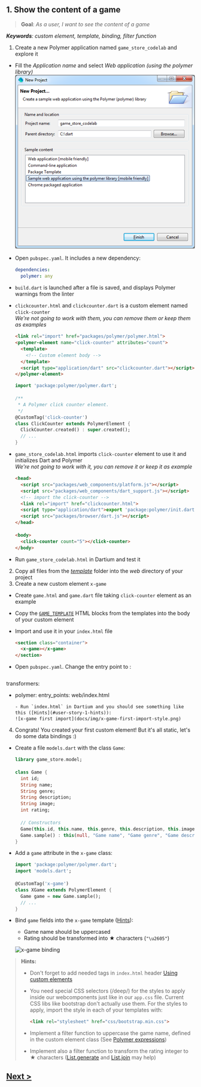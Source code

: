 ## 1. Show the content of a game
> **Goal**: _As a user, I want to see the content of a game_

_**Keywords**: custom element, template, binding, filter function_

1. Create a new Polymer application named `game_store_codelab` and explore it
  - Fill the _Application name_ and select _Web application (using the polymer library)_  
    ![Project creation](/docs/img/project-creation.png)
  - Open `pubspec.yaml`. It includes a new dependency:
  
    ```YAML
    dependencies:
      polymer: any
    ```
  - `build.dart` is launched after a file is saved, and displays Polymer warnings from the linter
  - `clickcounter.html` and `clickcounter.dart` is a custom element named `click-counter`  
    _We're not going to work with them, you can remove them or keep them as examples_
  
    ```HTML
    <link rel="import" href="packages/polymer/polymer.html">
    <polymer-element name="click-counter" attributes="count">
      <template>
        <!-- Custom element body -->
      </template>
      <script type="application/dart" src="clickcounter.dart"></script>
    </polymer-element>
    ```
    
    ```Dart
    import 'package:polymer/polymer.dart';

    /**
     * A Polymer click counter element.
     */
    @CustomTag('click-counter')
    class ClickCounter extends PolymerElement {
      ClickCounter.created() : super.created();
      // ...
    }
    ```
  - `game_store_codelab.html` imports `click-counter` element to use it and initializes Dart and Polymer  
    _We're not going to work with it, you can remove it or keep it as example_
  
    ```HTML
    <head>
      <script src="packages/web_components/platform.js"></script>
      <script src="packages/web_components/dart_support.js"></script>
      <!-- import the click-counter -->
      <link rel="import" href="clickcounter.html">
      <script type="application/dart">export 'package:polymer/init.dart';</script>
      <script src="packages/browser/dart.js"></script>
    </head>
    
    <body>   
      <click-counter count="5"></click-counter>
    </body>
    ```
  - Run `game_store_codelab.html` in Dartium and test it
2. Copy all files from the _[template](./template)_ folder into the _web_ directory of your project
3. Create a new custom element `x-game`
  - Create `game.html` and `game.dart` file taking `click-counter` element as an example
  - Copy the [`GAME_TEMPLATE`][GAME_TEMPLATE] HTML blocks from the templates into the body of your custom element
  - Import and use it in your `index.html` file

    ```HTML
    <section class="container">
      <x-game></x-game>
    </section>
    ```
  - Open `pubspec.yaml`. Change the entry point to :
  
    ```YAML
transformers:
- polymer:
    entry_points: web/index.html
    ```
  - Run `index.html` in Dartium and you should see something like this ([Hints](#user-story-1-hints)):  
    ![x-game first import](docs/img/x-game-first-import-style.png)
4. Congrats! You created your first custom element! But it's all static, let's do some data bindings :)
  - Create a file `models.dart` with the class `Game`:
    ```Dart
    library game_store.model;
    
    class Game {
      int id;
      String name;
      String genre;
      String description;
      String image;
      int rating;
      
      // Constructors
      Game(this.id, this.name, this.genre, this.description, this.image, this.rating);
      Game.sample() : this(null, "Game name", "Game genre", "Game description", "chess.jpg", 4);
    }
    ```
  - Add a `game` attribute in the `x-game` class:

    ```Dart
    import 'package:polymer/polymer.dart';
    import 'models.dart';
    
    @CustomTag('x-game')
    class XGame extends PolymerElement {
      Game game = new Game.sample();
      // ...
    }
    ```
  - Bind `game` fields into the `x-game` template ([Hints](#user-story-1-hints)):
    - Game name should be uppercased
    - Rating should be transformed into &#9733; characters (`"\u2605"`)

    ![x-game binding](docs/img/x-game-binding.png)

<a name="user-story-1-hints"></a>
> **Hints:**
> 
> - Don't forget to add needed tags in `index.html` header [Using custom elements](https://www.dartlang.org/polymer-dart/#using-custom-elements)
> - You need special CSS selectors (/deep/) for the styles to apply inside our webcomponents just like in our `app.css` file. Current CSS libs like bootstrap don't actually use them. For the styles to apply, import the style in each of your templates with:
>
>   ```html
>   <link rel="stylesheet" href="css/bootstrap.min.css">
>   ```
> - Implement a filter function to uppercase the game name, defined in the custom element class (See [Polymer expressions](http://pub.dartlang.org/packages/polymer_expressions))
> - Implement also a filter function to transform the rating integer to &#9733; characters ([List.generate](https://api.dartlang.org/docs/channels/stable/latest/dart_core/List.html#generate) and [List.join](https://api.dartlang.org/docs/channels/stable/latest/dart_core/List.html#join) may help)

## [Next >](user-story-2.md)

  [GAME_TEMPLATE]: ../../blob/master/template/index.html#L33-L46
  [GAMES_TEMPLATE]: ../../blob/master/template/index.html#L50-L136
  [GAMES_TEMPLATE_DETAILED]: ../../blob/master/template/index.html#L67-L106
  [GAMES_TEMPLATE_COMPACT]: ../../blob/master/template/index.html#L108-L135
  [GAME_EDIT_TEMPLATE]: ../../blob/master/template/index.html#L140-L170  
